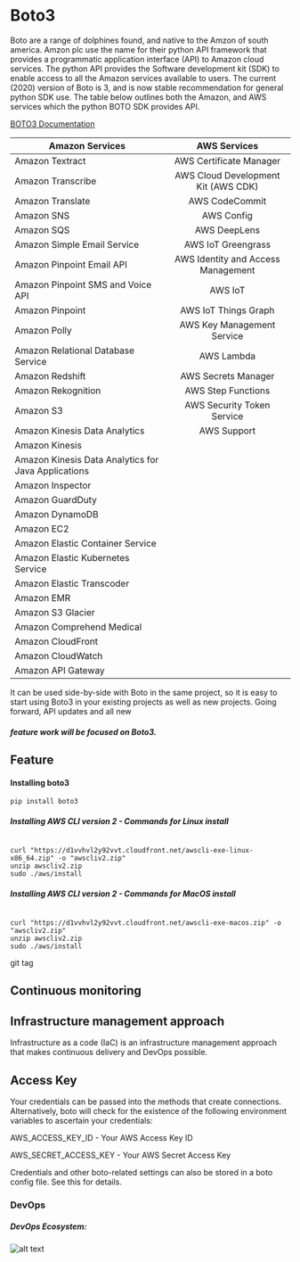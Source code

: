 # Boto3


Boto are a range of dolphines found, and native to the Amzon of south america.  Amzon plc use the name for their python 
API framework that provides a programmatic application interface (API) to Amazon cloud services.  The python API 
provides the Software development kit (SDK) to enable access to all the Amazon services available to users. 
The current (2020) version of Boto is 3, and is now stable recommendation for general python SDK use.
The table below outlines both the Amazon, and AWS services which the python BOTO SDK provides API.

[BOTO3 Documentation](https://boto3.amazonaws.com/v1/documentation/api/latest/guide/s3-examples.html)



| Amazon Services                                        | AWS Services                      |
|-------------------------------------------------------|:---------------------------------:|
|Amazon Textract                                        |  AWS Certificate Manager                                |
|Amazon Transcribe                                      |  AWS Cloud Development Kit (AWS CDK)
|Amazon Translate                                       |  AWS CodeCommit
|Amazon SNS                                             |  AWS Config
|Amazon SQS                                             |  AWS DeepLens
|Amazon Simple Email Service                            |  AWS IoT Greengrass
|Amazon Pinpoint Email API                              |  AWS Identity and Access Management
|Amazon Pinpoint SMS and Voice API                      |  AWS IoT
|Amazon Pinpoint                                        |  AWS IoT Things Graph
|Amazon Polly                                           |  AWS Key Management Service
|Amazon Relational Database Service                     |  AWS Lambda
|Amazon Redshift                                        |  AWS Secrets Manager
|Amazon Rekognition                                     |  AWS Step Functions
|Amazon S3                                              |  AWS Security Token Service
|Amazon Kinesis Data Analytics                          |  AWS Support
|Amazon Kinesis                                         |
|Amazon Kinesis Data Analytics for Java Applications    |
|Amazon Inspector                                       |
|Amazon GuardDuty                                       |
|Amazon DynamoDB                                        |
|Amazon EC2                                             |
|Amazon Elastic Container Service                       |
|Amazon Elastic Kubernetes Service                      |
|Amazon Elastic Transcoder                              |
|Amazon EMR                                             |
|Amazon S3 Glacier                                      |
|Amazon Comprehend Medical                              |
|Amazon CloudFront                                      |
|Amazon CloudWatch                                      |
|Amazon API Gateway                                     |

It can be used side-by-side with Boto in the same project, so it is easy to start using
Boto3 in your existing projects as well as new projects. Going forward, API updates and all new

##### feature work will be focused on Boto3.

## Feature

#### Installing boto3

```shell
pip install boto3

```

##### Installing AWS CLI version 2 - Commands for Linux install
```shell

curl "https://d1vvhvl2y92vvt.cloudfront.net/awscli-exe-linux-x86_64.zip" -o "awscliv2.zip"
unzip awscliv2.zip
sudo ./aws/install

```
##### Installing AWS CLI version 2 - Commands for MacOS install

```shell

curl "https://d1vvhvl2y92vvt.cloudfront.net/awscli-exe-macos.zip" -o "awscliv2.zip"
unzip awscliv2.zip
sudo ./aws/install

```


git tag <tagname>

## Continuous monitoring


## Infrastructure management approach
Infrastructure as a code (IaC) is an infrastructure management approach that makes continuous delivery and DevOps possible.

## Access Key
Your credentials can be passed into the methods that create connections. Alternatively, boto will check for the existence of the following environment variables to ascertain your credentials:

AWS_ACCESS_KEY_ID - Your AWS Access Key ID

AWS_SECRET_ACCESS_KEY - Your AWS Secret Access Key

Credentials and other boto-related settings can also be stored in a boto config file. See this for details.

### DevOps


##### DevOps Ecosystem:

![alt text](https://blog.testlodge.com/wp-content/uploads/2018/07/qa-in-devops.png "DevOps Ecosystem")

